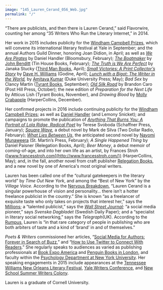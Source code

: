 ```yaml
---
image: "145_Lauren_Cerand_056_Web.jpg"
permalink: "/"
---
```

“There are publicists, and then there is Lauren Cerand,” said Flavorwire, counting her among “35 Writers Who Run the Literary Internet,” in 2014.

Her work in 2015 includes publicity for the [Windham Campbell Prizes](http://windhamcampbell.org/), which will convene its international literary festival at Yale in September; and the annual Authors Guild Dinner, honoring Joan Didion, in April; as well as _[We Are Pirates](http://www.bloomsbury.com/us/superpage/we-are-pirates/)_ by Daniel Handler (Bloomsbury, February); [_The Boatmaker_](http://www.tinhouse.com/books/coming-soon/title.html) by [John Benditt](http://www.johnbenditt.com/) (Tin House Books, February); [_The Truth is We Are Perfect_](http://thirdmanbooks.com/book/the-truth-is-we-are-perfect-by-janaka-stucky) by Janaka Stucky ([Third Man Books](http://thirdmanbooks.com/), April); [_Small Victories: A Print Collector’s Story_](http://www.godine.com/isbn.asp?isbn=1567925294) by [Dave H. Williams](http://davehwilliams.com/) (Godine, April); _[Lunch with a Bigot: The Writer in the World](https://www.dukeupress.edu/Lunch-with-a-Bigot/index.html),_ by [Amitava Kumar](http://www.amitavakumar.com/) (Duke University Press; May); _Bad Sex_ by Clancy Martin ([Tyrant Books](http://www.nytyrant.com/books.html), September); [_Old Silk Road_](http://books.simonandschuster.com/Old-Silk-Road/Brandon-Caro/9781618688705) by Brandon Caro (Post Hill Press, October); the new edition of _Preparation for the Next Life_ by Atticus Lish (Tyrant Books, November), and _Drawing Blood_ by [Molly Crabapple](http://mollycrabapple.com/) (HarperCollins, December).

Her confirmed projects in 2016 include continuing publicity for the [Windham Campbell Prizes](http://windhamcampbell.org/); as well as [Daniel Handler](http://us.macmillan.com/whatliesbetweenus/nayomimunaweera) (and Lemony Snicket); and campaigns to promote the publication of _[Anything That Burns You: A Portrait of Lola Ridge, Radical Poet](http://www.ipgbook.com/anything-that-burns-you-products-9781936182961.php)_ by Terese Svoboda (Schaffner Press, January); _[Square Wave](http://twodollarradio.tumblr.com/post/116478560386/when-we-sign-a-new-author-we-like-to-do-an),_ a debut novel by Mark de Silva (Two Dollar Radio, February); [_What Lies Between Us_](http://www.nayomimunaweera.com/), the anticipated second novel by [Nayomi Munaweera](http://www.nayomimunaweera.com/) (St. Martin’s Press, February); _A Single Happened Thing_ by Daniel Paisner (Relegation Books, April); _Beer Money_, a debut memoir of coming-of-age, and into her own life as an artist, by Frances Stroh ([www.francesstroh.com](http://www.francesstroh.com/)) (HarperCollins, May); and, in the fall, another novel from craft publisher [Relegation Books](http://www.relegationbooks.com/), and a new novel by one of America's most original writers.

Lauren has been called one of the “cultural gatekeepers in the literary world” by _Time Out New York_, and among the “Best of New York” by the _Village Voice._ According to the [Nervous Breakdown](http://www.thenervousbreakdown.com/gfrangello/2011/05/new-directions-in-publishing-public-relations-representative-lauren-cerand/), “Lauren Cerand is a singular powerhouse of vision and personality… there isn’t a hotter freelance publicist in the country.” She is known “as a freelancer of exquisite taste who only takes on projects that interest her,” says the [Millions](http://www.themillions.com/2012/04/adventures-in-self-publishing-dallas-hudgens-wake-up-were-here.html); a “talented publicist,” says the _[Wall Street Journal](http://www.wsj.com/articles/how-preparation-for-the-next-life-became-a-big-hit-for-tyrant-1421351378?tesla=y);_ “a social media pioneer,” says _Svenska Dagbladet_ (Swedish Daily Paper); and a “specialist in literary social networking,” says the _Telegraph_(UK). According to the [Rumpus](http://therumpus.net/2012/05/lit-link-round-up-16/), Lauren is “in that rare category of people in publishing who are both arbiters of taste and a kind of ‘brand’ in and of themselves.”

_Poets & Writers_ commissioned her articles, “[Social Media for Authors: Forever in Search of Buzz](http://www.pw.org/content/social_media_for_authors_forever_in_search_of_buzz),” and “[How to Use Twitter to Connect With Readers](http://www.pw.org/content/network_how_to_use_twitter_to_connect_with_readers).” She regularly speaks to audiences as varied as publishing professionals at [Book Expo America](http://blip.tv/bookexpo-america/bookexpo-america-2009-7x20x21-lauren-cerand-2318362) and [Penguin Books in London](http://www.youtube.com/watch?v=U85UHen-y3s), and faculty within the [Psychology Department at New York University](http://psych.nyu.edu/pelli/pubs/pelli2010media-workshop.html). Her speaking engagements in 2015 include appearances at the [Tennessee Williams New Orleans Literary Festival](http://www.tennesseewilliams.net/), [Yale Writers Conference](http://summer.yale.edu/ywc), and [New School Summer Writers Colony](http://www.newschool.edu/summerwriters/).

Lauren is a graduate of Cornell University.
